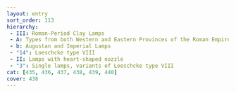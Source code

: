 ```yaml
---
layout: entry
sort_order: 113
hierarchy:
 - III: Roman-Period Clay Lamps
 - A: Types from both Western and Eastern Provinces of the Roman Empire
 - b: Augustan and Imperial Lamps
 - "14": Loeschcke type VIII
 - II: Lamps with heart-shaped nozzle
 - "3": Single lamps, variants of Loeschcke type VIII
cat: [435, 436, 437, 438, 439, 440]
cover: 438
---
```

